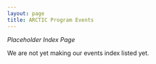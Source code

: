 ```yaml
---
layout: page
title: ARCTIC Program Events
---
```


_Placeholder Index Page_

We are not yet making our events index listed yet.  
